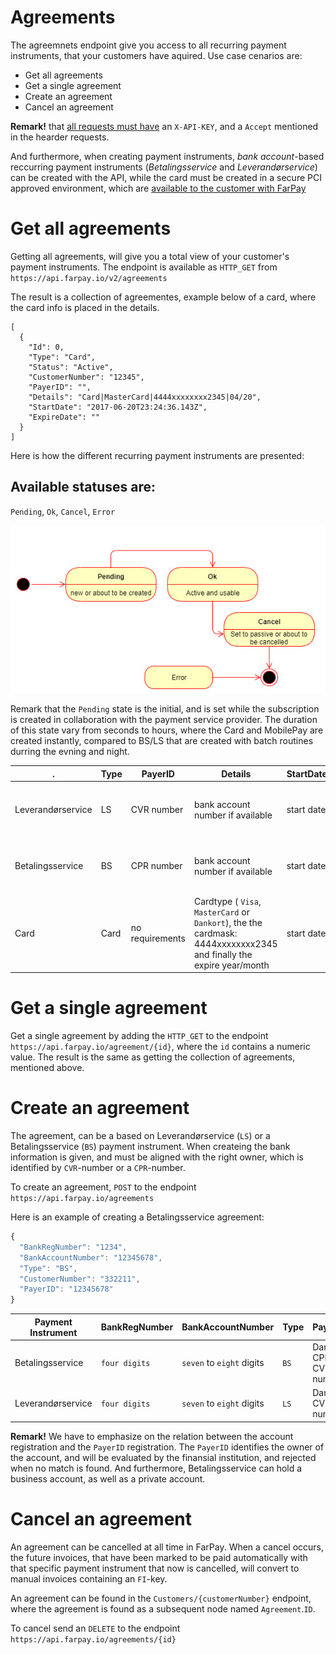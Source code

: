 # Agreements
The agreemnets endpoint give you access to all recurring payment instruments, 
that your customers have aquired. Use case cenarios are:
* Get all agreements
* Get a single agreement
* Create an agreement
* Cancel an agreement

**Remark!** that [all requests must have](Common/Readme) an `X-API-KEY`, and a `Accept` mentioned in the hearder requests. 

And furthermore, when creating payment instruments, *bank account*-based reccurring payment instruments (*Betalingsservice* and *Leverandørservice*) can be created with the API, while the card must be created in a secure PCI approved environment, which are [available to the customer with FarPay](Customer-Create-PaymentInstruments-By-Email.md) 

# Get all agreements
Getting all agreements, will give you a total view of your customer's payment instruments.
The endpoint is available as `HTTP_GET` from `https://api.farpay.io/v2/agreements`

The result is a collection of agreementes, example below of a card, where the card info is placed in the details.
````Javsacript
[
  {
    "Id": 0,
    "Type": "Card",
    "Status": "Active",
    "CustomerNumber": "12345",
    "PayerID": "",
    "Details": "Card|MasterCard|4444xxxxxxxx2345|04/20",
    "StartDate": "2017-06-20T23:24:36.143Z",
    "ExpireDate": ""
  }
]
````
Here is how the different recurring payment instruments are presented:

## Available statuses are:
`Pending`, `Ok`, `Cancel`, `Error`

![Agreement states](images/api_agreement_states.jpg)

Remark that the `Pending` state is the initial, and is set while the subscription is created in collaboration with the payment service provider. The duration of this state vary from seconds to hours, where the Card and MobilePay are created instantly, compared to BS/LS that are created with batch routines durring the evning and night.



| .                 | Type | PayerID         | Details                                                                                                             | StartDate  | ExpireDate                                           |
|-------------------|------|-----------------|---------------------------------------------------------------------------------------------------------------------|------------|------------------------------------------------------|
| Leverandørservice | LS   | CVR number      | bank account number if available                                                                                    | start date | has no exire date, but will be terminated on request |
| Betalingsservice  | BS   | CPR number      | bank account number if available                                                                                    | start date | has no exire date, but will be terminated on request |
| Card              | Card | no requirements | Cardtype ( `Visa`, `MasterCard` or `Dankort`), the the cardmask: 4444xxxxxxxx2345 and finally the expire year/month | start date | expire date                                          |

# Get a single agreement
Get a single agreement by adding the `HTTP_GET` to the endpoint `https://api.farpay.io/agreement/{id}`, where the `id` contains a numeric value. The result is the same as getting the collection of agreements, mentioned above.

# Create an agreement
The agreement, can be a based on Leverandørservice (`LS`) or a Betalingsservice (`BS`) payment instrument.
When createing the bank information is given, and must be aligned with the right owner, which is identified by `CVR`-number or a `CPR`-number.

To create an agreement, `POST` to the endpoint `https://api.farpay.io/agreements`

Here is an example of creating a Betalingsservice agreement:

```Javascript
{
  "BankRegNumber": "1234",
  "BankAccountNumber": "12345678",
  "Type": "BS",
  "CustomerNumber": "332211",
  "PayerID": "12345678"
}
```

| Payment Instrument | BankRegNumber | BankAccountNumber         | Type | PayerID                  |
|--------------------|---------------|---------------------------|------|--------------------------|
| Betalingsservice   | `four digits` | `seven` to `eight` digits | `BS` | Danish CPR or CVR number |
| Leverandørservice  | `four digits` | `seven` to `eight` digits | `LS` | Danish CVR number        |

**Remark!** We have to emphasize on the relation between the account registration and the `PayerID` registration. The `PayerID` identifies the owner of the account, and will be evaluated by the finansial institution, and rejected when no match is found.
And furthermore, Betalingsservice can hold a business account, as well as a private account. 

# Cancel an agreement
An agreement can be cancelled at all time in FarPay. When a cancel occurs, the future invoices, that have been marked to be paid automatically with that specific payment instrument that now is cancelled, will convert to manual invoices containing an `FI`-key.

An agreement can be found in the `Customers/{customerNumber}` endpoint, where the agreement is found as a subsequent node named `Agreement`.`ID`.

To cancel send an `DELETE` to the endpoint `https://api.farpay.io/agreements/{id}`
